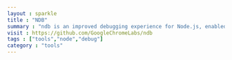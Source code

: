 ```yaml
---
layout : sparkle
title : "NDB"
summary : "ndb is an improved debugging experience for Node.js, enabled by Chrome DevTools"
visit : https://github.com/GoogleChromeLabs/ndb
tags : ["tools","node","debug"]
category : "tools"
---
```

